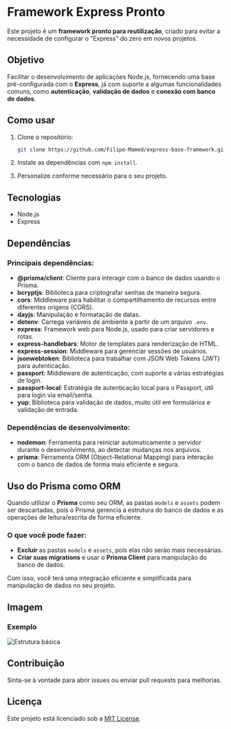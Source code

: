 # Framework Express Pronto

Este projeto é um **framework pronto para reutilização**, criado para evitar a necessidade de configurar o "Express" do zero em novos projetos.

## Objetivo

Facilitar o desenvolvimento de aplicações Node.js, fornecendo uma base pré-configurada com o **Express**, já com suporte a algumas funcionalidades comuns, como **autenticação**, **validação de dados** e **conexão com banco de dados**.

## Como usar

1. Clone o repositório:

   ```bash
   git clone https://github.com/Filipe-Mamed/express-base-framework.git
   ```

2. Instale as dependências com `npm install`.
3. Personalize conforme necessário para o seu projeto.

## Tecnologias

- Node.js
- Express

## Dependências

### Principais dependências:

- **@prisma/client**: Cliente para interagir com o banco de dados usando o Prisma.
- **bcryptjs**: Biblioteca para criptografar senhas de maneira segura.
- **cors**: Middleware para habilitar o compartilhamento de recursos entre diferentes origens (CORS).
- **dayjs**: Manipulação e formatação de datas.
- **dotenv**: Carrega variáveis de ambiente a partir de um arquivo `.env`.
- **express**: Framework web para Node.js, usado para criar servidores e rotas.
- **express-handlebars**: Motor de templates para renderização de HTML.
- **express-session**: Middleware para gerenciar sessões de usuários.
- **jsonwebtoken**: Biblioteca para trabalhar com JSON Web Tokens (JWT) para autenticação.
- **passport**: Middleware de autenticação, com suporte a várias estratégias de login.
- **passport-local**: Estratégia de autenticação local para o Passport, útil para login via email/senha.
- **yup**: Biblioteca para validação de dados, muito útil em formulários e validação de entrada.

### Dependências de desenvolvimento:

- **nodemon**: Ferramenta para reiniciar automaticamente o servidor durante o desenvolvimento, ao detectar mudanças nos arquivos.
- **prisma**: Ferramenta ORM (Object-Relational Mapping) para interação com o banco de dados de forma mais eficiente e segura.

## Uso do Prisma como ORM

Quando utilizar o **Prisma** como seu ORM, as pastas `models` e `assets` podem ser descartadas, pois o Prisma gerencia a estrutura do banco de dados e as operações de leitura/escrita de forma eficiente.

### O que você pode fazer:

- **Excluir** as pastas `models` e `assets`, pois elas não serão mais necessárias.
- **Criar suas migrations** e usar o **Prisma Client** para manipulação do banco de dados.

Com isso, você terá uma integração eficiente e simplificada para manipulação de dados no seu projeto.

## Imagem

### Exemplo

![Estrutura básica](/assets/Estrutura%20Básica.png)


## Contribuição

Sinta-se à vontade para abrir issues ou enviar pull requests para melhorias.

## Licença

Este projeto está licenciado sob a [MIT License](LICENSE).
